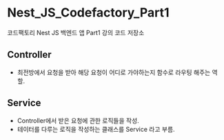 # Nest_JS_Codefactory_Part1
코드팩토리 Nest JS 백엔드 앱 Part1 강의 코드 저장소


## Controller
- 최전방에서 요청을 받아 해당 요청이 어디로 가야하는지 함수로 라우팅 해주는 역할.  


## Service
- Controller에서 받은 요청에 관한 로직들을 작성.
- 테이터를 다루는 로직을 작성하는 클래스를 Service 라고 부름. 